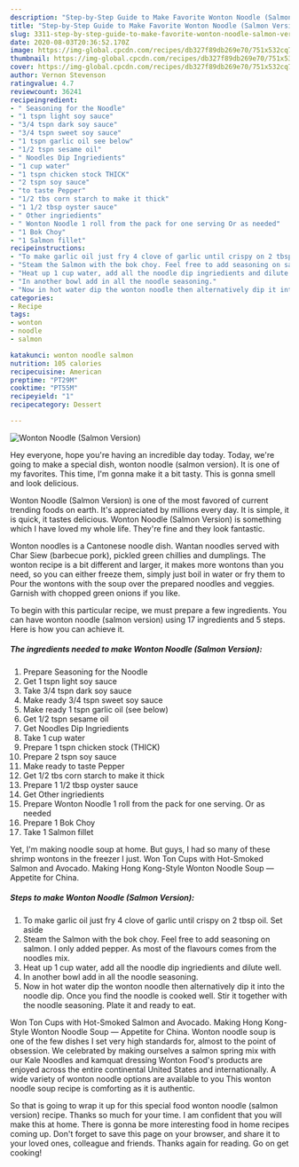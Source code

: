 ```yaml
---
description: "Step-by-Step Guide to Make Favorite Wonton Noodle (Salmon Version)"
title: "Step-by-Step Guide to Make Favorite Wonton Noodle (Salmon Version)"
slug: 3311-step-by-step-guide-to-make-favorite-wonton-noodle-salmon-version
date: 2020-08-03T20:36:52.170Z
image: https://img-global.cpcdn.com/recipes/db327f89db269e70/751x532cq70/wonton-noodle-salmon-version-recipe-main-photo.jpg
thumbnail: https://img-global.cpcdn.com/recipes/db327f89db269e70/751x532cq70/wonton-noodle-salmon-version-recipe-main-photo.jpg
cover: https://img-global.cpcdn.com/recipes/db327f89db269e70/751x532cq70/wonton-noodle-salmon-version-recipe-main-photo.jpg
author: Vernon Stevenson
ratingvalue: 4.7
reviewcount: 36241
recipeingredient:
- " Seasoning for the Noodle"
- "1 tspn light soy sauce"
- "3/4 tspn dark soy sauce"
- "3/4 tspn sweet soy sauce"
- "1 tspn garlic oil see below"
- "1/2 tspn sesame oil"
- " Noodles Dip Ingriedients"
- "1 cup water"
- "1 tspn chicken stock THICK"
- "2 tspn soy sauce"
- "to taste Pepper"
- "1/2 tbs corn starch to make it thick"
- "1 1/2 tbsp oyster sauce"
- " Other ingriedients"
- " Wonton Noodle 1 roll from the pack for one serving Or as needed"
- "1 Bok Choy"
- "1 Salmon fillet"
recipeinstructions:
- "To make garlic oil just fry 4 clove of garlic until crispy on 2 tbsp oil. Set aside"
- "Steam the Salmon with the bok choy. Feel free to add seasoning on salmon. I only added pepper. As most of the flavours comes from the noodles mix."
- "Heat up 1 cup water, add all the noodle dip ingriedients and dilute well."
- "In another bowl add in all the noodle seasoning."
- "Now in hot water dip the wonton noodle then alternatively dip it into the noodle dip. Once you find the noodle is cooked well. Stir it together with the noodle seasoning. Plate it and ready to eat."
categories:
- Recipe
tags:
- wonton
- noodle
- salmon

katakunci: wonton noodle salmon 
nutrition: 105 calories
recipecuisine: American
preptime: "PT29M"
cooktime: "PT55M"
recipeyield: "1"
recipecategory: Dessert

---
```



![Wonton Noodle (Salmon Version)](https://img-global.cpcdn.com/recipes/db327f89db269e70/751x532cq70/wonton-noodle-salmon-version-recipe-main-photo.jpg)

Hey everyone, hope you're having an incredible day today. Today, we're going to make a special dish, wonton noodle (salmon version). It is one of my favorites. This time, I'm gonna make it a bit tasty. This is gonna smell and look delicious.

Wonton Noodle (Salmon Version) is one of the most favored of current trending foods on earth. It's appreciated by millions every day. It is simple, it is quick, it tastes delicious. Wonton Noodle (Salmon Version) is something which I have loved my whole life. They're fine and they look fantastic.

Wonton noodles is a Cantonese noodle dish. Wantan noodles served with Char Siew (barbecue pork), pickled green chillies and dumplings. The wonton recipe is a bit different and larger, it makes more wontons than you need, so you can either freeze them, simply just boil in water or fry them to Pour the wontons with the soup over the prepared noodles and veggies. Garnish with chopped green onions if you like.


To begin with this particular recipe, we must prepare a few ingredients. You can have wonton noodle (salmon version) using 17 ingredients and 5 steps. Here is how you can achieve it.

<!--inarticleads1-->

##### The ingredients needed to make Wonton Noodle (Salmon Version):

1. Prepare  Seasoning for the Noodle
1. Get 1 tspn light soy sauce
1. Take 3/4 tspn dark soy sauce
1. Make ready 3/4 tspn sweet soy sauce
1. Make ready 1 tspn garlic oil (see below)
1. Get 1/2 tspn sesame oil
1. Get  Noodles Dip Ingriedients
1. Take 1 cup water
1. Prepare 1 tspn chicken stock (THICK)
1. Prepare 2 tspn soy sauce
1. Make ready to taste Pepper
1. Get 1/2 tbs corn starch to make it thick
1. Prepare 1 1/2 tbsp oyster sauce
1. Get  Other ingriedients
1. Prepare  Wonton Noodle 1 roll from the pack for one serving. Or as needed
1. Prepare 1 Bok Choy
1. Take 1 Salmon fillet


Yet, I&#39;m making noodle soup at home. But guys, I had so many of these shrimp wontons in the freezer I just. Won Ton Cups with Hot-Smoked Salmon and Avocado. Making Hong Kong-Style Wonton Noodle Soup — Appetite for China. 

<!--inarticleads2-->

##### Steps to make Wonton Noodle (Salmon Version):

1. To make garlic oil just fry 4 clove of garlic until crispy on 2 tbsp oil. Set aside
1. Steam the Salmon with the bok choy. Feel free to add seasoning on salmon. I only added pepper. As most of the flavours comes from the noodles mix.
1. Heat up 1 cup water, add all the noodle dip ingriedients and dilute well.
1. In another bowl add in all the noodle seasoning.
1. Now in hot water dip the wonton noodle then alternatively dip it into the noodle dip. Once you find the noodle is cooked well. Stir it together with the noodle seasoning. Plate it and ready to eat.


Won Ton Cups with Hot-Smoked Salmon and Avocado. Making Hong Kong-Style Wonton Noodle Soup — Appetite for China. Wonton noodle soup is one of the few dishes I set very high standards for, almost to the point of obsession. We celebrated by making ourselves a salmon spring mix with our Kale Noodles and kamquat dressing Wonton Food&#39;s products are enjoyed across the entire continental United States and internationally. A wide variety of wonton noodle options are available to you This wonton noodle soup recipe is comforting as it is authentic. 

So that is going to wrap it up for this special food wonton noodle (salmon version) recipe. Thanks so much for your time. I am confident that you will make this at home. There is gonna be more interesting food in home recipes coming up. Don't forget to save this page on your browser, and share it to your loved ones, colleague and friends. Thanks again for reading. Go on get cooking!
